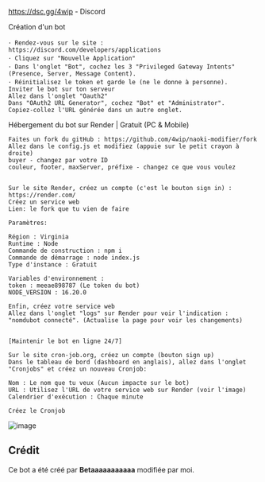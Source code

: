 https://dsc.gg/4wip - Discord


Création d'un bot
```
･ Rendez-vous sur le site : https://discord.com/developers/applications
･ Cliquez sur "Nouvelle Application"
･ Dans l'onglet "Bot", cochez les 3 "Privileged Gateway Intents" (Presence, Server, Message Content).
･ Réinitialisez le token et garde le (ne le donne à personne).
Inviter le bot sur ton serveur
Allez dans l'onglet "Oauth2"
Dans "OAuth2 URL Generator", cochez "Bot" et "Administrator".
Copiez-collez l'URL générée dans un autre onglet.
```


Hébergement du bot sur Render | Gratuit (PC & Mobile)
```
Faites un fork du gitHub : https://github.com/4wip/naoki-modifier/fork
Allez dans le config.js et modifiez (appuie sur le petit crayon à droite)
buyer - changez par votre ID
couleur, footer, maxServer, préfixe - changez ce que vous voulez


Sur le site Render, créez un compte (c'est le bouton sign in) : https://render.com/
Créez un service web
Lien: le fork que tu vien de faire

Paramètres:

Région : Virginia
Runtime : Node
Commande de construction : npm i
Commande de démarrage : node index.js
Type d'instance : Gratuit

Variables d'environnement :
token : meeae898787 (Le token du bot)
NODE_VERSION : 16.20.0

Enfin, créez votre service web
Allez dans l'onglet "logs" sur Render pour voir l'indication : "nomdubot connecté". (Actualise la page pour voir les changements)


[Maintenir le bot en ligne 24/7]

Sur le site cron-job.org, créez un compte (bouton sign up)
Dans le tableau de bord (dashboard en anglais), allez dans l'onglet "Cronjobs" et créez un nouveau Cronjob:

Nom : Le nom que tu veux (Aucun impacte sur le bot)
URL : Utilisez l'URL de votre service web sur Render (voir l'image)
Calendrier d'exécution : Chaque minute

Créez le Cronjob
```

![image](https://github.com/4wip/Crowbot-Fix/assets/168364544/9c70adb6-34f7-44fe-97ad-78b46c2795bf)

## Crédit

Ce bot a été créé par **Betaaaaaaaaaaa** modifiée par moi.
